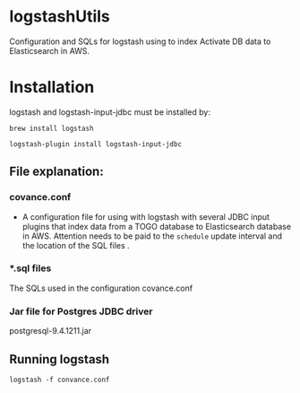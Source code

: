 # logstashUtils
Configuration and SQLs for logstash using to index Activate DB data to Elasticsearch in AWS.

# Installation

logstash and logstash-input-jdbc must be installed by:

`brew install logstash`

`logstash-plugin install logstash-input-jdbc`


## File explanation:
### covance.conf

- A configuration file for using with logstash with several JDBC input plugins that index
data from a TOGO database to Elasticsearch database in AWS. Attention needs to be paid to the 
`schedule` update interval and the location of the SQL files .

### *.sql files

The SQLs used in the configuration covance.conf

### Jar file for Postgres JDBC driver
postgresql-9.4.1211.jar

## Running logstash
`logstash -f convance.conf`
